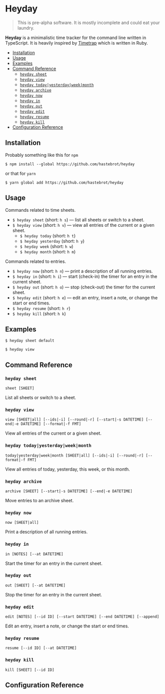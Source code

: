 Heyday
======

> This is pre-alpha software. It is mostly incomplete and could eat your laundry.

**Heyday** is a minimalistic time tracker for the command line written in TypeScript.
It is heavily inspired by [Timetrap](https://github.com/samg/timetrap) which is written in Ruby.

<!-- TOC -->

- [Installation](#installation)
- [Usage](#usage)
- [Examples](#examples)
- [Command Reference](#command-reference)
    - [`heyday sheet`](#heyday-sheet)
    - [`heyday view`](#heyday-view)
    - [`heyday today|yesterday|week|month`](#heyday-todayyesterdayweekmonth)
    - [`heyday archive`](#heyday-archive)
    - [`heyday now`](#heyday-now)
    - [`heyday in`](#heyday-in)
    - [`heyday out`](#heyday-out)
    - [`heyday edit`](#heyday-edit)
    - [`heyday resume`](#heyday-resume)
    - [`heyday kill`](#heyday-kill)
- [Configuration Reference](#configuration-reference)

<!-- /TOC -->

## Installation

Probably something like this for `npm`

~~~
$ npm install --global https://github.com/hastebrot/heyday
~~~

or that for `yarn`

~~~
$ yarn global add https://github.com/hastebrot/heyday
~~~

## Usage

Commands related to time sheets.

- `$ heyday sheet` (short: `h s`) &mdash; list all sheets or switch to a sheet.
- `$ heyday view` (short: `h v`) &mdash; view all entries of the current or a given sheet.
  - `$ heyday today` (short: `h t`)
  - `$ heyday yesterday` (short: `h y`)
  - `$ heyday week` (short: `h w`)
  - `$ heyday month` (short: `h m`)

Commands related to entries.

- `$ heyday now` (short: `h n`) &mdash; print a description of all running entries.
- `$ heyday in` (short: `h i`) &mdash; start (check-in) the timer for an entry in the current sheet.
- `$ heyday out` (short: `h o`) &mdash; stop (check-out) the timer for the current sheet.
- `$ heyday edit` (short: `h e`) &mdash; edit an entry, insert a note, or change the start or end times.
- `$ heyday resume` (short: `h r`)
- `$ heyday kill` (short: `h k`)

## Examples

~~~
$ heyday sheet default
~~~

~~~
$ heyday view
~~~

## Command Reference

### `heyday sheet`

~~~
sheet [SHEET]
~~~

List all sheets or switch to a sheet.

### `heyday view`

~~~
view [SHEET|all] [--ids|-i] [--round|-r] [--start|-s DATETIME] [--end|-e DATETIME] [--format|-f FMT]
~~~

View all entries of the current or a given sheet.

### `heyday today|yesterday|week|month`

~~~
today|yesterday|week|month [SHEET|all] [--ids|-i] [--round|-r] [--format|-f FMT]
~~~

View all entries of today, yesterday, this week, or this month.

### `heyday archive`

~~~
archive [SHEET] [--start|-s DATETIME] [--end|-e DATETIME]
~~~

Move entries to an archive sheet.

### `heyday now`

~~~
now [SHEET|all]
~~~

Print a description of all running entries.

### `heyday in`

~~~
in [NOTES] [--at DATETIME]
~~~

Start the timer for an entry in the current sheet.

### `heyday out`

~~~
out [SHEET] [--at DATETIME]
~~~

Stop the timer for an entry in the current sheet.

### `heyday edit`

~~~
edit [NOTES] [--id ID] [--start DATETIME] [--end DATETIME] [--append]
~~~

Edit an entry, insert a note, or change the start or end times.

### `heyday resume`

~~~
resume [--id ID] [--at DATETIME]
~~~

### `heyday kill`

~~~
kill [SHEET] [--id ID]
~~~

## Configuration Reference
